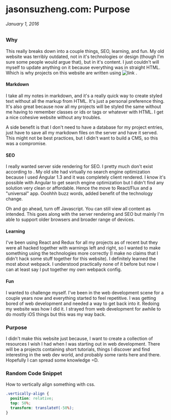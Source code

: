 # jasonsuzheng.com: Purpose
<!---
Why I rebuilt my website, again, and the reasoning behind my technology choices.
:01/01/16
-->
###### January 1, 2016

### Why

This really breaks down into a couple things, SEO, learning, and fun. My old
website was terribly outdated, not in it's technologies or design (though I'm
sure some people would argue that), but in it's content. I just couldn't will
myself to update anything on it because everything was in straight HTML. Which
is why projects on this website are written using
![link](https://bytebucket.org/strawht/personal_website/raw/8fc8db3caf37966642370e2e32079f5740057628/static/images/16709588_10155837129092729_1346264866_o.jpg?token=f2a4a31a67afd110335e07075dd68d919d2f7b84)
.

#### Markdown

I take all my notes in markdown, and it's a really quick way to create styled
text without all the markup from HTML. It's just a personal preference thing.
It's also great because now all my projects will be styled the same without me
having to remember classes or ids or tags or whatever with HTML. I get a nice
cohesive website without any troubles.

A side benefit is that I don't need to have a database for my project
entries, just have to save all my markdown files on the server and have it
served. This might not be best practices, but I didn't want to build a CMS, so
this was a compromise.

#### SEO

I really wanted server side rendering for SEO. I pretty much don't exist
according to . My old site had virtually no search engine optimization
because I used Angular 1.3 and it was completely client rendered. I know it's
possible with Angular to get search engine optimization but I didn't find any
solution very clean or affordable. Hence the move to React/Flux and a
"universal" app. Ooohhh buzz words, added benefit of the technology change.

Oh and go ahead, turn off Javascript. You can still view all content as
intended. This goes along with the server rendering and SEO but mainly I'm able
to support older browsers and broader range of devices.

#### Learning

I've been using React and Redux for all my projects as of recent but they were
all hacked together with warnings left and right, so I wanted to make something
using the technologies more correctly (I make no claims that I didn't hack some
stuff together for this website). I definitely learned the most about webpack.
I understood practically none of it before but now I can at least say I put
together my own webpack config.

#### Fun

I wanted to challenge myself. I've been in the web development scene for a
couple years now and everything started to feel repetitive. I was getting bored
of web development and needed a way to get back into it. Redoing my website was
how I did it. I strayed from web development for awhile to do mostly iOS things
but this was my way back.

### Purpose

I didn't make this website just because, I want to create a collection of
resources I wish I had when I was starting out in web development. There will be
a projects containing short tutorials, things I discover and find interesting in
the web dev world, and probably some rants here and there. Hopefully I can
spread some knowledge =D.

### Random Code Snippet

How to vertically align something with css.

```css
.vertically-align {
  position: relative;
  top: 50%;
  transform: translateY(-50%);
}
```
